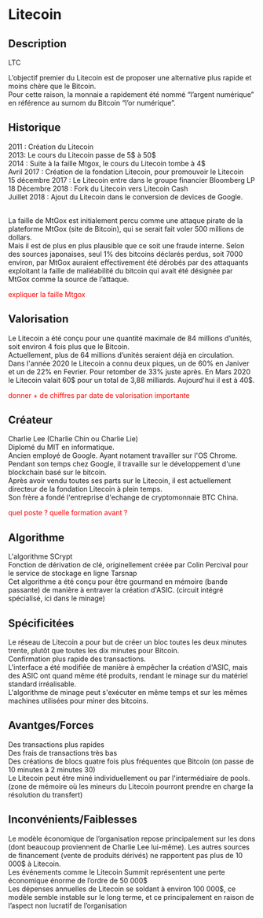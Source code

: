 <h1>Litecoin</h1>

<h2>Description</h2>
LTC

<p>L’objectif premier du Litecoin est de proposer une alternative plus rapide et moins chère que le Bitcoin. <br>
Pour cette raison, la monnaie a rapidement été nommé “l’argent numérique” en référence au surnom du Bitcoin “l’or numérique”.<br>
</p>



<h2>Historique</h2>

<p>
2011 : Création du Litecoin<br>
2013: Le cours du Litecoin passe de 5$ à 50$<br>
2014 : Suite à la faille Mtgox, le cours du Litecoin tombe à 4$<br>
Avril 2017 : Création de la fondation Litecoin, pour promouvoir le Litecoin<br>
15 décembre 2017 : Le Litecoin entre dans le groupe financier Bloomberg LP <br>
18 Décembre 2018 : Fork du Litecoin vers Litecoin Cash <br>
Juillet 2018 : Ajout du Litecoin dans le conversion de devices de Google.<br><br>

La faille de MtGox est initialement percu comme une attaque pirate de la plateforme MtGox (site de Bitcoin), qui se serait fait voler 500 millions de dollars.<br>
Mais il est de plus en plus plausible que ce soit une fraude interne.
Selon des sources japonaises,  seul 1% des bitcoins déclarés perdus, soit 7000 environ, par MtGox auraient effectivement été dérobés par des attaquants exploitant la faille de malléabilité du bitcoin qui avait été désignée par MtGox comme la source de l’attaque. 
</p>

<p style="color: red">expliquer la faille Mtgox</p>


<h2>Valorisation</h2>

<p>
Le Litecoin a été conçu pour une quantité maximale de 84 millions d’unités, soit environ 4 fois plus que le Bitcoin. <br>
Actuellement, plus de 64 millions d’unités seraient déjà en circulation.<br>
Dans l'année 2020 le Litecoin a connu deux piques, un de 60% en Janiver et un de 22% en Fevrier. Pour retomber de 33% juste après.
En Mars 2020 le Litecoin valait 60$ pour un total de 3,88 milliards.
Aujourd'hui il est à 40$.
</p>

<p style="color: red">donner + de chiffres par date de valorisation importante</p>



<h2>Créateur</h2>

<p>Charlie Lee (Charlie Chin ou Charlie Lie)<br>
Diplomé du MIT en informatique.<br> 
Ancien employé de Google. Ayant notament travailler sur l'OS Chrome. Pendant son temps chez Google, il travaille sur le développement d'une blockchain basé sur le bitcoin.<br>
Après avoir vendu toutes ses parts sur le Litecoin, il est actuellement directeur de la fondation Litecoin à plein temps.<br>
Son frère a fondé l'entreprise d'echange de cryptomonnaie BTC China.
</p>

<p style="color: red">quel poste ? quelle formation avant ?</p>

<h2>Algorithme</h2>

<p>
L'algorithme SCrypt<br>
Fonction de dérivation de clé, originellement créée par Colin Percival pour le service de stockage en ligne Tarsnap <br>
Cet algorithme a été conçu pour être gourmand en mémoire (bande passante) de manière à entraver la création d'ASIC. (circuit intégré spécialisé, ici dans le minage)
</p>

<h2>Spécificitées</h2>

<p>
Le réseau de Litecoin a pour but de créer un bloc toutes les deux minutes trente, plutôt que toutes les dix minutes pour Bitcoin.<br>
Confirmation plus rapide des transactions.<br>
L'interface a été modifiée de manière à empêcher la création d'ASIC, mais des ASIC ont quand même été produits, rendant le minage sur du matériel standard irréalisable.<br>
L'algorithme de minage peut s'exécuter en même temps et sur les mêmes machines utilisées pour miner des bitcoins.</p>

<h2>Avantges/Forces</h2>

<p>

Des transactions plus rapides<br>
Des frais de transactions très bas<br>
Des créations de blocs quatre fois plus fréquentes que Bitcoin (on passe de 10 minutes à 2 minutes 30)<br>
Le Litecoin peut être miné individuellement ou par l'intermédiaire de pools. (zone de mémoire où les mineurs du Litecoin pourront prendre en charge la résolution du transfert)<br>
</p>


<h2>Inconvénients/Faiblesses</h2>

<p>
Le modèle économique de l’organisation repose principalement sur les dons (dont beaucoup proviennent de Charlie Lee lui-même). Les autres sources de financement (vente de produits dérivés) ne rapportent pas plus de 10 000$ à Litecoin.<br>
Les événements comme le Litecoin Summit représentent une perte économique énorme de l’ordre de 50 000$<br>
Les dépenses annuelles de Litecoin se soldant à environ 100 000$, ce modèle semble instable sur le long terme, et ce principalement en raison de l’aspect non lucratif de l’organisation<br>
</p>